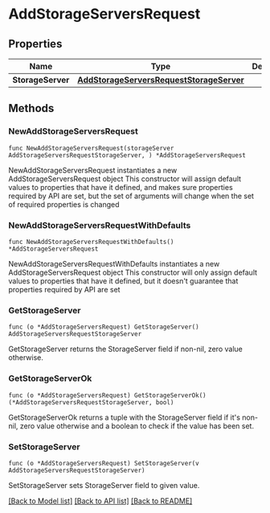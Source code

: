 # AddStorageServersRequest

## Properties

Name | Type | Description | Notes
------------ | ------------- | ------------- | -------------
**StorageServer** | [**AddStorageServersRequestStorageServer**](AddStorageServersRequestStorageServer.md) |  | 

## Methods

### NewAddStorageServersRequest

`func NewAddStorageServersRequest(storageServer AddStorageServersRequestStorageServer, ) *AddStorageServersRequest`

NewAddStorageServersRequest instantiates a new AddStorageServersRequest object
This constructor will assign default values to properties that have it defined,
and makes sure properties required by API are set, but the set of arguments
will change when the set of required properties is changed

### NewAddStorageServersRequestWithDefaults

`func NewAddStorageServersRequestWithDefaults() *AddStorageServersRequest`

NewAddStorageServersRequestWithDefaults instantiates a new AddStorageServersRequest object
This constructor will only assign default values to properties that have it defined,
but it doesn't guarantee that properties required by API are set

### GetStorageServer

`func (o *AddStorageServersRequest) GetStorageServer() AddStorageServersRequestStorageServer`

GetStorageServer returns the StorageServer field if non-nil, zero value otherwise.

### GetStorageServerOk

`func (o *AddStorageServersRequest) GetStorageServerOk() (*AddStorageServersRequestStorageServer, bool)`

GetStorageServerOk returns a tuple with the StorageServer field if it's non-nil, zero value otherwise
and a boolean to check if the value has been set.

### SetStorageServer

`func (o *AddStorageServersRequest) SetStorageServer(v AddStorageServersRequestStorageServer)`

SetStorageServer sets StorageServer field to given value.



[[Back to Model list]](../README.md#documentation-for-models) [[Back to API list]](../README.md#documentation-for-api-endpoints) [[Back to README]](../README.md)


